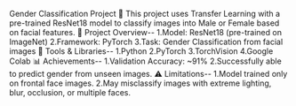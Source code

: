 Gender Classification Project 🎯
This project uses Transfer Learning with a pre-trained ResNet18 model to classify images into Male or Female based on facial features.
🚀 Project Overview--
1.Model: ResNet18 (pre-trained on ImageNet)
2.Framework: PyTorch
3.Task: Gender Classification from facial images
🔧 Tools & Libraries--
1.Python
2.PyTorch
3.TorchVision
4.Google Colab
📊 Achievements--
1.Validation Accuracy: ~91%
2.Successfully able to predict gender from unseen images.
⚠ Limitations--
1.Model trained only on frontal face images.
2.May misclassify images with extreme lighting, blur, occlusion, or multiple faces.
